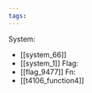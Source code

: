 ```yaml
---
tags:
---
```

System:
- [[system_66]]
- [[system_1]]
Flag:
- [[flag_9477]]
Fn:
- [[t4106_function4]]
